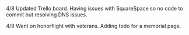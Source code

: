 4/8
Updated Trello board. Having issues with SquareSpace so no code to commit but resolving DNS issues.

4/9
Went on honorflight with veterans. Adding todo for a memorial page. 